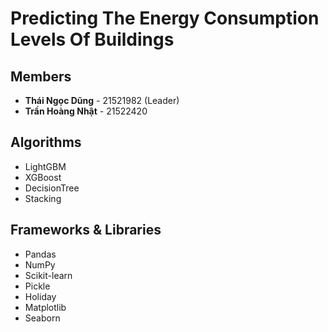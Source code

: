 # Predicting The Energy Consumption Levels Of Buildings
## Members
- **Thái Ngọc Dũng** - 21521982  (Leader)
- **Trần Hoàng Nhật** - 21522420
## Algorithms
- LightGBM
- XGBoost
- DecisionTree
- Stacking
## Frameworks & Libraries
- Pandas
- NumPy
- Scikit-learn
- Pickle
- Holiday
- Matplotlib
- Seaborn
